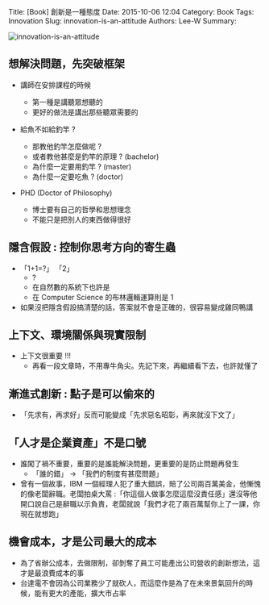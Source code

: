 Title: [Book] 創新是一種態度
Date: 2015-10-06 12:04
Category: Book
Tags: Innovation
Slug: innovation-is-an-attitude
Authors: Lee-W
Summary: 


![innovation-is-an-attitude](http://pic.eslite.com/Upload/Product/201506/m/635689172041107500.jpg)

<!--more-->

## 想解決問題，先突破框架
- 講師在安排課程的時候
	- 第一種是講聽眾想聽的
	- 更好的做法是講出那些聽眾需要的

- 給魚不如給釣竿 ? 
	- 那教他釣竿怎麼做呢 ? 
	- 或者教他甚麼是釣竿的原理 ? (bachelor)
	- 為什麼一定要用釣竿 ? (master)
	- 為什麼一定要吃魚 ? (doctor)

- PHD (Doctor of Philosophy)
	-  博士要有自己的哲學和思想理念
	-  不能只是把別人的東西做得很好

## 隱含假設 : 控制你思考方向的寄生蟲
 - 「1+1=?」 「2」
 	- ?
 	- 在自然數的系統下也許是
 	- 在 Computer Science 的布林邏輯運算則是 1
 - 如果沒把隱含假設搞清楚的話，答案就不會是正確的，很容易變成雞同鴨講

## 上下文、環境關係與現實限制
- 上下文很重要 !!!
	- 再看一段文章時，不用專牛角尖。先記下來，再繼續看下去，也許就懂了

## 漸進式創新 : 點子是可以偷來的
- 「先求有，再求好」反而可能變成「先求惡名昭彰，再來就沒下文了」

## 「人才是企業資產」不是口號
- 誰闖了禍不重要，重要的是誰能解決問題，更重要的是防止問題再發生
	- 「誰的錯」 -> 「我們的制度有甚麼問題」 
- 曾有一個故事，IBM 一個經理人犯了重大錯誤，賠了公司兩百萬美金，他慚愧的像老闆辭職。老闆拍桌大罵 :「你這個人做事怎麼這麼沒責任感」還沒等他開口說自己是辭職以示負責，老闆就說「我們才花了兩百萬幫你上了一課，你現在就想跑」  

## 機會成本，才是公司最大的成本
- 為了省辦公成本，去做限制，卻剝奪了員工可能產出公司營收的創新想法，這才是最浪費成本的事
- 台達電不會因為公司業務少了就砍人，而這麼作是為了在未來景氣回升的時候，能有更大的產能，擴大市占率
